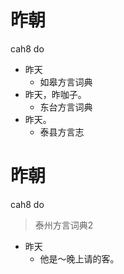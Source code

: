 # 昨朝
cah8 do
+ 昨天
  * 如皋方言词典
+ 昨天，昨咖子。
  * 东台方言词典
+ 昨天。
  * 泰县方言志

# 昨朝
cah8 do
> 泰州方言词典2
- 昨天
  - 他是～晚上请的客。
